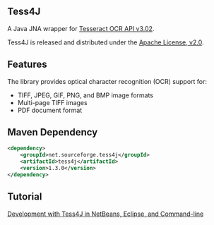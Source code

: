 ## Tess4J

A Java JNA wrapper for [Tesseract OCR API v3.02](http://code.google.com/p/tesseract-ocr/).

Tess4J is released and distributed under the [Apache License, v2.0](http://www.apache.org/licenses/LICENSE-2.0).

## Features

The library provides optical character recognition (OCR) support for:

* TIFF, JPEG, GIF, PNG, and BMP image formats
* Multi-page TIFF images
* PDF document format

## Maven Dependency
```xml
<dependency>
    <groupId>net.sourceforge.tess4j</groupId>
    <artifactId>tess4j</artifactId>
    <version>1.3.0</version>
</dependency>
```

## Tutorial

[Development with Tess4J in NetBeans, Eclipse, and Command-line](http://tess4j.sourceforge.net/tutorial/)
